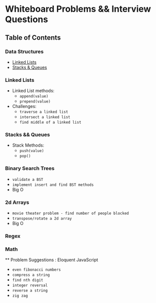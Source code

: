 # Whiteboard Problems && Interview Questions

## Table of Contents

### Data Structures

* [Linked Lists](#linked-lists)
* [Stacks & Queues](#stacks-queues)

### Linked Lists
<a id="linked-lists"></a>
* Linked List methods:
  * `append(value)`
  * `prepend(value)`
* Challenges:
  * `traverse a linked list`
  * `intersect a linked list`
  * `find middle of a linked list`


### Stacks && Queues
<a id="stacks-queues"></a>
* Stack Methods:
  * `push(value)`
  * `pop()`


### Binary Search Trees
* `validate a BST`
* `implement insert and find BST methods`
* Big O
###  2d Arrays
* `movie theater problem - find number of people blocked`
* `transpose/rotate a 2d array`
* Big O

### Regex


### Math

** Problem Suggestions : Eloquent JavaScript

* `even fibonacci numbers`
* `compress a string`
* `find nth digit`
* `integer reversal`
* `reverse a string`
* `zig zag`

